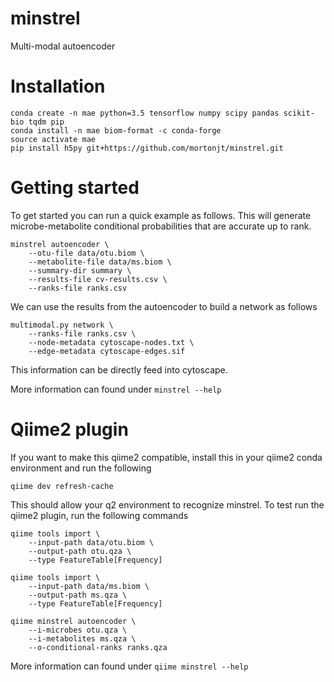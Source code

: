 # minstrel
Multi-modal autoencoder

# Installation
```
conda create -n mae python=3.5 tensorflow numpy scipy pandas scikit-bio tqdm pip
conda install -n mae biom-format -c conda-forge
source activate mae
pip install h5py git+https://github.com/mortonjt/minstrel.git
```

# Getting started

To get started you can run a quick example as follows.  This will generate
microbe-metabolite conditional probabilities that are accurate up to rank.

```
minstrel autoencoder \
	--otu-file data/otu.biom \
	--metabolite-file data/ms.biom \
	--summary-dir summary \
	--results-file cv-results.csv \
	--ranks-file ranks.csv
```

We can use the results from the autoencoder to build a
network as follows
```
multimodal.py network \
	--ranks-file ranks.csv \
	--node-metadata cytoscape-nodes.txt \
	--edge-metadata cytoscape-edges.sif
```

This information can be directly feed into cytoscape.

More information can found under `minstrel --help`

# Qiime2 plugin

If you want to make this qiime2 compatible, install this in your
qiime2 conda environment and run the following

```
qiime dev refresh-cache
```

This should allow your q2 environment to recognize minstrel.  To test run
the qiime2 plugin, run the following commands

```
qiime tools import \
	--input-path data/otu.biom \
	--output-path otu.qza \
	--type FeatureTable[Frequency]

qiime tools import \
	--input-path data/ms.biom \
	--output-path ms.qza \
	--type FeatureTable[Frequency]

qiime minstrel autoencoder \
	--i-microbes otu.qza \
	--i-metabolites ms.qza \
	--o-conditional-ranks ranks.qza
```

More information can found under `qiime minstrel --help`
